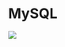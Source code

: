 # <h1>MySQL</h1>

 <img src="https://cdn.jsdelivr.net/gh/devicons/devicon/icons/mysql/mysql-original-wordmark.svg" />
